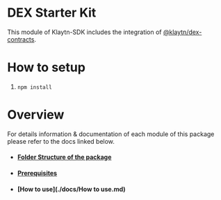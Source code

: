 # DEX Starter Kit
This module of Klaytn-SDK includes the integration of [@klaytn/dex-contracts](https://github.com/klaytn/klaytn-dex-contracts).
# How to setup
1. `npm install`
# Overview
For details information & documentation of each module of this package please refer to the docs linked below.
- #### [Folder Structure of the package](./docs/FolderStructure.md)
- #### [Prerequisites](./docs/Prerequisites.md)
- #### [How to use](./docs/How to use.md)

